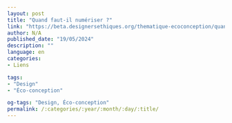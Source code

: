 ```yaml
---
layout: post
title: "Quand faut-il numériser ?"
link: "https://beta.designersethiques.org/thematique-ecoconception/quand-faut-il-numeriser"
author: N/A
published_date: "19/05/2024"
description: ""
language: en
categories:
- Liens

tags:
- "Design"
- "Éco-conception"

og-tags: "Design, Éco-conception"
permalink: /:categories/:year/:month/:day/:title/
---
```

